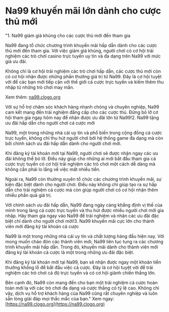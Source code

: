 # Na99 khuyến mãi lớn dành cho cược thủ mới
"1. Na99 giảm giá khủng cho các cược thủ mới đến tham gia

Na99 đang tổ chức chương trình khuyến mãi hấp dẫn dành cho các cược thủ mới đến tham gia. Với việc giảm giá khủng, người chơi có cơ hội trải nghiệm các trò chơi casino trực tuyến uy tín và đa dạng trên Na99 với mức giá ưu đãi.

Không chỉ là cơ hội trải nghiệm các trò chơi hấp dẫn, các cược thủ mới còn có cơ hội nhận được những phần thưởng giá trị từ Na99. Đây là cơ hội tuyệt vời để các bạn mới tiếp cận với thế giới cá cược trực tuyến và kiếm thêm thu nhập từ những trò chơi may mắn.

Xem thêm: [na99.clogo.org](https://na99.clogo.org)


Với sự hỗ trợ chăm sóc khách hàng nhanh chóng và chuyên nghiệp, Na99 cam kết mang đến trải nghiệm đẳng cấp cho các cược thủ. Đừng bỏ lỡ cơ hội tham gia ngay hôm nay để nhận được ưu đãi lớn từ Na99!2. Na99 tặng ưu đãi hấp dẫn cho người chơi cá cược mới

Na99, một trong những nhà cái uy tín và phổ biến trong cộng đồng cá cược trực tuyến, không chỉ thu hút người chơi bởi hệ thống game đa dạng mà còn bởi chính sách ưu đãi hấp dẫn dành cho người chơi mới.

Khi đăng ký tài khoản mới tại Na99, người chơi sẽ được nhận ngay các ưu đãi không thể bỏ lỡ. Điều này giúp cho những ai mới bắt đầu tham gia cá cược trực tuyến có cơ hội trải nghiệm các trò chơi một cách dễ dàng mà không cần phải lo lắng về việc mất nhiều tiền.

Ngoài ra, Na99 còn thường xuyên tổ chức các chương trình khuyến mãi, sự kiện đặc biệt dành cho người chơi. Điều này không chỉ giúp tạo ra sự hấp dẫn cho trải nghiệm cá cược mà còn giúp người chơi có cơ hội nhận thêm nhiều phần quà giá trị.

Với chính sách ưu đãi hấp dẫn, Na99 đang ngày càng khẳng định vị thế của mình trong làng cá cược trực tuyến và thu hút được nhiều người chơi mới gia nhập. Hãy tham gia ngay vào Na99 để trải nghiệm và nhận các ưu đãi đặc biệt chỉ dành cho người chơi mới!3. Na99 khuyến mãi cực lớn cho thành viên mới đăng ký tài khoản cá cược

Na99 là một trong những nhà cái uy tín và chất lượng hàng đầu hiện nay. Với mong muốn chào đón các thành viên mới, Na99 liên tục tung ra các chương trình khuyến mãi hấp dẫn. Trong đó, khuyến mãi dành cho thành viên mới đăng ký tài khoản cá cược là một trong những ưu đãi đặc biệt.

Khi đăng ký tài khoản mới tại Na99, bạn sẽ nhận được ngay một khoản tiền thưởng khổng lồ để bắt đầu việc cá cược. Đây là cơ hội tuyệt vời để trải nghiệm các trò chơi cá độ trực tuyến và có cơ hội giành chiến thắng lớn.

Bên cạnh đó, Na99 còn mang đến cho bạn một trải nghiệm cá cược hoàn toàn mới lạ với các trò chơi đa dạng và cược thắng có tỷ lệ cao. Không chỉ vậy, dịch vụ hỗ trợ khách hàng của Na99 cũng rất chuyên nghiệp và luôn sẵn lòng giải đáp mọi thắc mắc của bạn."
Xem ngay: [https://na99.clogo.org](https://na99.clogo.org)